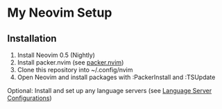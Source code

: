 # My Neovim Setup

## Installation

1. Install Neovim 0.5 (Nightly)
2. Install packer.nvim (see [packer.nvim](https://github.com/wbthomason/packer.nvim))
2. Clone this repository into ~/.config/nvim
3. Open Neovim and install packages with :PackerInstall and :TSUpdate

Optional:
Install and set up any language servers (see [Language Server Configurations](https://github.com/neovim/nvim-lspconfig/blob/master/CONFIG.md))
